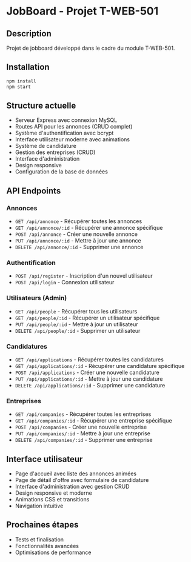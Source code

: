 # JobBoard - Projet T-WEB-501

## Description
Projet de jobboard développé dans le cadre du module T-WEB-501.

## Installation
```bash
npm install
npm start
```

## Structure actuelle
- Serveur Express avec connexion MySQL
- Routes API pour les annonces (CRUD complet)
- Système d'authentification avec bcrypt
- Interface utilisateur moderne avec animations
- Système de candidature
- Gestion des entreprises (CRUD)
- Interface d'administration
- Design responsive
- Configuration de la base de données

## API Endpoints

### Annonces
- `GET /api/annonce` - Récupérer toutes les annonces
- `GET /api/annonce/:id` - Récupérer une annonce spécifique
- `POST /api/annonce` - Créer une nouvelle annonce
- `PUT /api/annonce/:id` - Mettre à jour une annonce
- `DELETE /api/annonce/:id` - Supprimer une annonce

### Authentification
- `POST /api/register` - Inscription d'un nouvel utilisateur
- `POST /api/login` - Connexion utilisateur

### Utilisateurs (Admin)
- `GET /api/people` - Récupérer tous les utilisateurs
- `GET /api/people/:id` - Récupérer un utilisateur spécifique
- `PUT /api/people/:id` - Mettre à jour un utilisateur
- `DELETE /api/people/:id` - Supprimer un utilisateur

### Candidatures
- `GET /api/applications` - Récupérer toutes les candidatures
- `GET /api/applications/:id` - Récupérer une candidature spécifique
- `POST /api/applications` - Créer une nouvelle candidature
- `PUT /api/applications/:id` - Mettre à jour une candidature
- `DELETE /api/applications/:id` - Supprimer une candidature

### Entreprises
- `GET /api/companies` - Récupérer toutes les entreprises
- `GET /api/companies/:id` - Récupérer une entreprise spécifique
- `POST /api/companies` - Créer une nouvelle entreprise
- `PUT /api/companies/:id` - Mettre à jour une entreprise
- `DELETE /api/companies/:id` - Supprimer une entreprise

## Interface utilisateur
- Page d'accueil avec liste des annonces animées
- Page de détail d'offre avec formulaire de candidature
- Interface d'administration avec gestion CRUD
- Design responsive et moderne
- Animations CSS et transitions
- Navigation intuitive

## Prochaines étapes
- Tests et finalisation
- Fonctionnalités avancées
- Optimisations de performance
